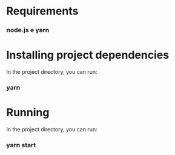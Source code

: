 # Requirements

### node.js e yarn

# Installing project dependencies

In the project directory, you can run:

### yarn

# Running

In the project directory, you can run:

### yarn start
